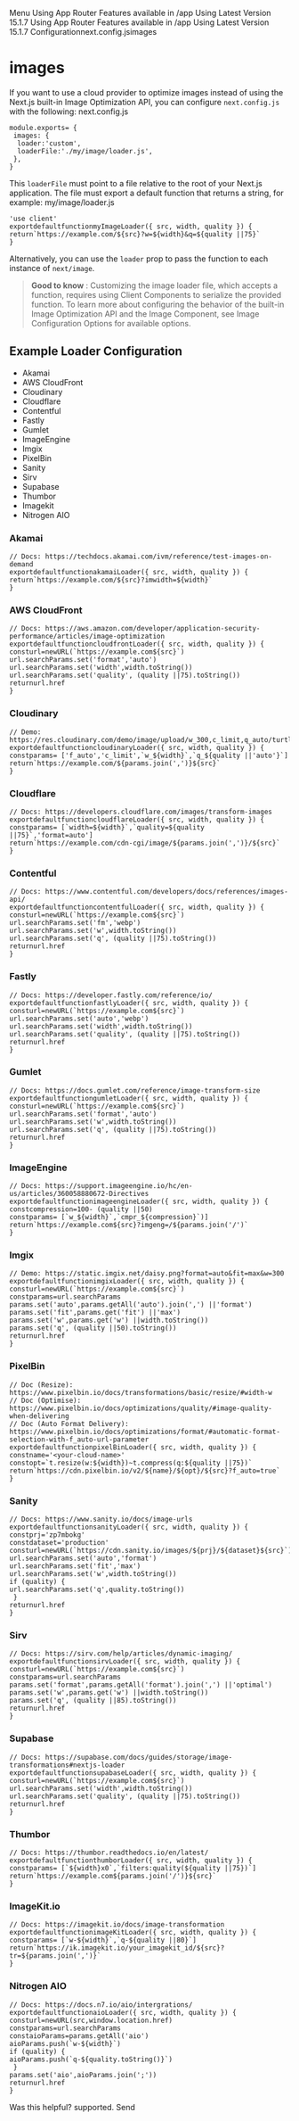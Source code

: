 Menu
Using App Router
Features available in /app
Using Latest Version
15.1.7
Using App Router
Features available in /app
Using Latest Version
15.1.7
Configurationnext.config.jsimages
# images
If you want to use a cloud provider to optimize images instead of using the Next.js built-in Image Optimization API, you can configure `next.config.js` with the following:
next.config.js
```
module.exports= {
 images: {
  loader:'custom',
  loaderFile:'./my/image/loader.js',
 },
}
```

This `loaderFile` must point to a file relative to the root of your Next.js application. The file must export a default function that returns a string, for example:
my/image/loader.js
```
'use client'
exportdefaultfunctionmyImageLoader({ src, width, quality }) {
return`https://example.com/${src}?w=${width}&q=${quality ||75}`
}
```

Alternatively, you can use the `loader` prop to pass the function to each instance of `next/image`.
> **Good to know** : Customizing the image loader file, which accepts a function, requires using Client Components to serialize the provided function.
To learn more about configuring the behavior of the built-in Image Optimization API and the Image Component, see Image Configuration Options for available options.
## Example Loader Configuration
  * Akamai
  * AWS CloudFront
  * Cloudinary
  * Cloudflare
  * Contentful
  * Fastly
  * Gumlet
  * ImageEngine
  * Imgix
  * PixelBin
  * Sanity
  * Sirv
  * Supabase
  * Thumbor
  * Imagekit
  * Nitrogen AIO


### Akamai
```
// Docs: https://techdocs.akamai.com/ivm/reference/test-images-on-demand
exportdefaultfunctionakamaiLoader({ src, width, quality }) {
return`https://example.com/${src}?imwidth=${width}`
}
```

### AWS CloudFront
```
// Docs: https://aws.amazon.com/developer/application-security-performance/articles/image-optimization
exportdefaultfunctioncloudfrontLoader({ src, width, quality }) {
consturl=newURL(`https://example.com${src}`)
url.searchParams.set('format','auto')
url.searchParams.set('width',width.toString())
url.searchParams.set('quality', (quality ||75).toString())
returnurl.href
}
```

### Cloudinary
```
// Demo: https://res.cloudinary.com/demo/image/upload/w_300,c_limit,q_auto/turtles.jpg
exportdefaultfunctioncloudinaryLoader({ src, width, quality }) {
constparams= ['f_auto','c_limit',`w_${width}`,`q_${quality ||'auto'}`]
return`https://example.com/${params.join(',')}${src}`
}
```

### Cloudflare
```
// Docs: https://developers.cloudflare.com/images/transform-images
exportdefaultfunctioncloudflareLoader({ src, width, quality }) {
constparams= [`width=${width}`,`quality=${quality ||75}`,'format=auto']
return`https://example.com/cdn-cgi/image/${params.join(',')}/${src}`
}
```

### Contentful
```
// Docs: https://www.contentful.com/developers/docs/references/images-api/
exportdefaultfunctioncontentfulLoader({ src, width, quality }) {
consturl=newURL(`https://example.com${src}`)
url.searchParams.set('fm','webp')
url.searchParams.set('w',width.toString())
url.searchParams.set('q', (quality ||75).toString())
returnurl.href
}
```

### Fastly
```
// Docs: https://developer.fastly.com/reference/io/
exportdefaultfunctionfastlyLoader({ src, width, quality }) {
consturl=newURL(`https://example.com${src}`)
url.searchParams.set('auto','webp')
url.searchParams.set('width',width.toString())
url.searchParams.set('quality', (quality ||75).toString())
returnurl.href
}
```

### Gumlet
```
// Docs: https://docs.gumlet.com/reference/image-transform-size
exportdefaultfunctiongumletLoader({ src, width, quality }) {
consturl=newURL(`https://example.com${src}`)
url.searchParams.set('format','auto')
url.searchParams.set('w',width.toString())
url.searchParams.set('q', (quality ||75).toString())
returnurl.href
}
```

### ImageEngine
```
// Docs: https://support.imageengine.io/hc/en-us/articles/360058880672-Directives
exportdefaultfunctionimageengineLoader({ src, width, quality }) {
constcompression=100- (quality ||50)
constparams= [`w_${width}`,`cmpr_${compression}`)]
return`https://example.com${src}?imgeng=/${params.join('/')`
}
```

### Imgix
```
// Demo: https://static.imgix.net/daisy.png?format=auto&fit=max&w=300
exportdefaultfunctionimgixLoader({ src, width, quality }) {
consturl=newURL(`https://example.com${src}`)
constparams=url.searchParams
params.set('auto',params.getAll('auto').join(',') ||'format')
params.set('fit',params.get('fit') ||'max')
params.set('w',params.get('w') ||width.toString())
params.set('q', (quality ||50).toString())
returnurl.href
}
```

### PixelBin
```
// Doc (Resize): https://www.pixelbin.io/docs/transformations/basic/resize/#width-w
// Doc (Optimise): https://www.pixelbin.io/docs/optimizations/quality/#image-quality-when-delivering
// Doc (Auto Format Delivery): https://www.pixelbin.io/docs/optimizations/format/#automatic-format-selection-with-f_auto-url-parameter
exportdefaultfunctionpixelBinLoader({ src, width, quality }) {
constname='<your-cloud-name>'
constopt=`t.resize(w:${width})~t.compress(q:${quality ||75})`
return`https://cdn.pixelbin.io/v2/${name}/${opt}/${src}?f_auto=true`
}
```

### Sanity
```
// Docs: https://www.sanity.io/docs/image-urls
exportdefaultfunctionsanityLoader({ src, width, quality }) {
constprj='zp7mbokg'
constdataset='production'
consturl=newURL(`https://cdn.sanity.io/images/${prj}/${dataset}${src}`)
url.searchParams.set('auto','format')
url.searchParams.set('fit','max')
url.searchParams.set('w',width.toString())
if (quality) {
url.searchParams.set('q',quality.toString())
 }
returnurl.href
}
```

### Sirv
```
// Docs: https://sirv.com/help/articles/dynamic-imaging/
exportdefaultfunctionsirvLoader({ src, width, quality }) {
consturl=newURL(`https://example.com${src}`)
constparams=url.searchParams
params.set('format',params.getAll('format').join(',') ||'optimal')
params.set('w',params.get('w') ||width.toString())
params.set('q', (quality ||85).toString())
returnurl.href
}
```

### Supabase
```
// Docs: https://supabase.com/docs/guides/storage/image-transformations#nextjs-loader
exportdefaultfunctionsupabaseLoader({ src, width, quality }) {
consturl=newURL(`https://example.com${src}`)
url.searchParams.set('width',width.toString())
url.searchParams.set('quality', (quality ||75).toString())
returnurl.href
}
```

### Thumbor
```
// Docs: https://thumbor.readthedocs.io/en/latest/
exportdefaultfunctionthumborLoader({ src, width, quality }) {
constparams= [`${width}x0`,`filters:quality(${quality ||75})`]
return`https://example.com${params.join('/')}${src}`
}
```

### ImageKit.io
```
// Docs: https://imagekit.io/docs/image-transformation
exportdefaultfunctionimageKitLoader({ src, width, quality }) {
constparams= [`w-${width}`,`q-${quality ||80}`]
return`https://ik.imagekit.io/your_imagekit_id/${src}?tr=${params.join(',')}`
}
```

### Nitrogen AIO
```
// Docs: https://docs.n7.io/aio/intergrations/
exportdefaultfunctionaioLoader({ src, width, quality }) {
consturl=newURL(src,window.location.href)
constparams=url.searchParams
constaioParams=params.getAll('aio')
aioParams.push(`w-${width}`)
if (quality) {
aioParams.push(`q-${quality.toString()}`)
 }
params.set('aio',aioParams.join(';'))
returnurl.href
}
```

Was this helpful?
supported.
Send

